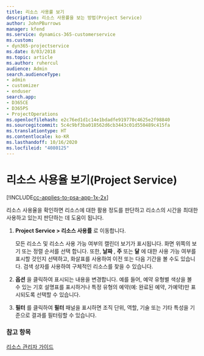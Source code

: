 ```yaml
---
title: 리소스 사용률 보기
description: 리소스 사용률을 보는 방법(Project Service)
author: JohnPBurrows
manager: kfend
ms.service: dynamics-365-customerservice
ms.custom:
- dyn365-projectservice
ms.date: 8/03/2018
ms.topic: article
ms.author: ruhercul
audience: Admin
search.audienceType:
- admin
- customizer
- enduser
search.app:
- D365CE
- D365PS
- ProjectOperations
ms.openlocfilehash: e2c76ed1d1c14e1bdadfe919770c4625e2f98840
ms.sourcegitcommit: 5c4c9bf3ba018562d6cb3443c01d550489c415fa
ms.translationtype: HT
ms.contentlocale: ko-KR
ms.lasthandoff: 10/16/2020
ms.locfileid: "4080125"
---
```

# <a name="view-resource-utilization-project-service"></a>리소스 사용율 보기(Project Service)

[!INCLUDE[cc-applies-to-psa-app-1x-2x](../includes/cc-applies-to-psa-app-1x-2x.md)]

리소스 사용율을 확인하면 리소스에 대한 활용 정도를 판단하고 리소스의 시간을 최대한 사용하고 있는지 판단하는 데 도움이 됩니다.  
  
1. **Project Service > 리소스 사용률** 로 이동합니다. 

     모든 리소스 및 리소스 사용 가능 여부의 캘린더 보기가 표시됩니다. 화면 위쪽의 보기 또는 정렬 순서를 선택 합니다. 또한, **날짜** , **주** 또는 **달** 에 대한 사용 가능 여부를 표시할 것인지 선택하고, 화살표를 사용하여 이전 또는 다음 기간을 볼 수도 있습니다. 검색 상자를 사용하여 구체적인 리소스를 찾을 수 있습니다.      
  
2. **옵션** 을 클릭하여 표시되는 내용을 변경합니다. 예를 들어, 예약 유형별 색상을 볼 수 있는 기호 설명표를 표시하거나 특정 유형의 예약(예: 완료된 예약, 가예약)만 표시되도록 선택할 수 있습니다.  

3. **필터** 를 클릭하여 **필터** 패널을 표시하면 조직 단위, 역할, 기술 또는 기타 특성을 기준으로 결과를 필터링할 수 있습니다.  
  
### <a name="see-also"></a>참고 항목  
 [리소스 관리자 가이드](../psa/resource-manager-guide.md)
